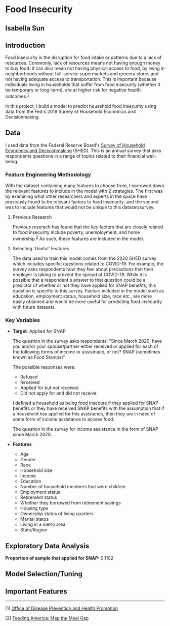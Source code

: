# Food Insecurity
## Isabella Sun

## Introduction
Food insecurity is the disruption for food intake or patterns due to a lack of resources. Commonly, lack of resources means not having enough money to buy food. It can also mean not having physical access to food, by living in neighborhoods without full-service supermarkets and grocery stores and not having adequate access to transportation. This is important because individuals living in households that suffer from food insecurity (whether it be temporary or long-term), are at higher risk for negative health outcomes.<sup>[1](#foot1)</sup>

In this project, I build a model to predict household food insecurity using data from the Fed's 2019 Survey of Household Economics and Decisionmaking. 


## Data
I used data from the Federal Reserve Board's [Survey of Household Economics and Decisionmaking](https://www.federalreserve.gov/consumerscommunities/shed.htm) (SHED). This is an annual survey that asks respondents questions in a range of topics related to their financial well-being. 

### Feature Engineering Methodology
With the dataset containing many features to choose from, I narrowed down the relevant features to include in the model with 2 strategies. The first was by examining what other researchers and experts in the space have previously found to be relevant factors to food insecurity, and the second was to include features that would not be unique to this dataset/survey. 

1. Previous Research

    Previous reserach has found that the key factors that are closely related to food insecurity include poverty, unemployment, and home ownership.<sup>[2](#foot2)</sup> As such, these features are included in the model.

2. Selecting 'Useful' Features

    The data used to train this model comes from the 2020 SHED survey which includes specific questions related to COVID-19. For example, the survey asks respondents how they feel about precautions that their employer is taking to prevent the spread of COVID-19. While it is possible that a respondent's answer to that question could be a predictor of whether or not they have applied for SNAP benefits, this question is specific to this survey. Factors included in the model such as education, employment status, household size, race etc., are more easily obtained and would be more useful for predicting food insecurity with future datasets. 

### Key Variables

- **Target**: Applied for SNAP

    The question in the survey asks respondents: 
    "Since March 2020, have you and/or your spouse/partner either received or applied for each of the following forms of income or assistnace, or not? SNAP (sometimes known as Food Stamps)" 
    
    The possible responses were:
    - Refused
    - Received
    - Applied for but not received
    - Did not apply for and did not receive

    I defined a household as being food insecure if they applied for SNAP benefits or they have received SNAP benefits with the assumption that if a household has applied for this assistance, then they are in need of some form of income assistance to access food. 

    The question in the survey for income assistance in the form of SNAP since March 2020.

- **Features**
    - Age
    - Gender
    - Race
    - Household size
    - Income
    - Education
    - Number of household members that were children 
    - Employment status
    - Retirement status
    - Whether they borrowed from retirement savings
    - Housing type
    - Ownership status of living quarters
    - Marital status
    - Living in a metro area
    - State/Region

## Exploratory Data Analysis

**Proportion of sample that applied for SNAP:** 0.1102

## Model Selection/Tuning

## Important Features



_____________________________________________________________________

<a name="foot1">[1]</a> [Office of Disease Prevention and Health Promotion](https://www.healthypeople.gov/2020/topics-objectives/topic/social-determinants-health/interventions-resources/food-insecurity#5)

<a name="foot2">[2]</a> [Feeding America: Map the Meal Gap](https://www.feedingamerica.org/sites/default/files/2020-09/Map%20the%20Meal%20Gap%202020%20Technical%20Brief-Updated.pdf)



